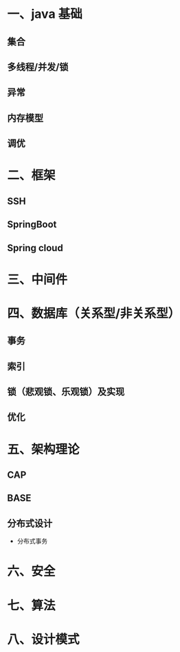 # 一、java 基础
## 集合
## 多线程/并发/锁
## 异常
## 内存模型
## 调优
# 二、框架
## SSH
## SpringBoot
## Spring cloud
# 三、中间件
# 四、数据库（关系型/非关系型）
## 事务
## 索引
## 锁（悲观锁、乐观锁）及实现
## 优化
# 五、架构理论
## CAP
## BASE
## 分布式设计
* 分布式事务
# 六、安全
# 七、算法
# 八、设计模式